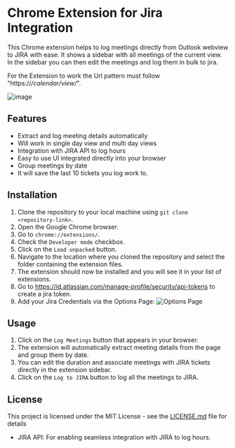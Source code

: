 # Chrome Extension for Jira Integration

This Chrome extension helps to log meetings directly from Outlook webview to JIRA with ease. It shows a sidebar with all meetings of the current view. In the sidebar you can then edit the meetings and log them in bulk to jira.

For the Extension to work the Url pattern must follow "https://*/calendar/view/*".

![image](https://github.com/frappierer/outlook_web_jira_logger/assets/4376185/d3a3690f-333d-4537-bf41-1da778b9bcdc)


## Features

- Extract and log meeting details automatically
- Will work in single day view and multi day views
- Integration with JIRA API to log hours
- Easy to use UI integrated directly into your browser
- Group meetings by date
- It will save the last 10 tickets you log work to.

## Installation

1. Clone the repository to your local machine using `git clone <repository-link>`.
2. Open the Google Chrome browser.
3. Go to `chrome://extensions/`.
4. Check the `Developer mode` checkbox.
5. Click on the `Load unpacked` button.
6. Navigate to the location where you cloned the repository and select the folder containing the extension files.
7. The extension should now be installed and you will see it in your list of extensions.
8. Go to https://id.atlassian.com/manage-profile/security/api-tokens to create a jira token.
9. Add your Jira Credentials via the Options Page: ![Options Page](https://github.com/frappierer/outlook_web_jira_logger/assets/4376185/45ada6d0-609e-425a-a312-3fafbbfa7922)


## Usage

1. Click on the `Log Meetings` button that appears in your browser.
2. The extension will automatically extract meeting details from the page and group them by date.
3. You can edit the duration and associate meetings with JIRA tickets directly in the extension sidebar.
4. Click on the `Log to JIRA` button to log all the meetings to JIRA.


## License

This project is licensed under the MIT License - see the [LICENSE.md](LICENSE.md) file for details
- JIRA API: For enabling seamless integration with JIRA to log hours.

